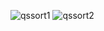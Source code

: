 ![qssort1](https://user-images.githubusercontent.com/73611729/125495418-f5133938-98d1-45ef-b317-c230b11b0a42.png)
![qssort2](https://user-images.githubusercontent.com/73611729/125495446-fc886ed4-73b0-4e33-8ff8-7851a663e84a.png)
